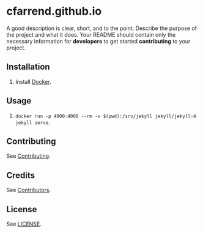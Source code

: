 # cfarrend.github.io

A good description is clear, short, and to the point. Describe the purpose of the project and what it does. Your README should contain only the necessary information for **developers** to get started **contributing** to your project.

## Installation


1. Install [Docker](https://docs.docker.com/get-docker/).

## Usage

1. `docker run -p 4000:4000 --rm -v $(pwd):/srv/jekyll jekyll/jekyll:4 jekyll serve`.

## Contributing

See [Contributing](https://github.com/cfarrend/cfarrend.github.io/blob/master/CONTRIBUTING.md).

## Credits

See [Contributors](https://github.com/cfarrend/cfarrend.github.io/graphs/contributors).

## License

See [LICENSE](https://github.com/cfarrend/cfarrend.github.io/blob/master/LICENSE).
